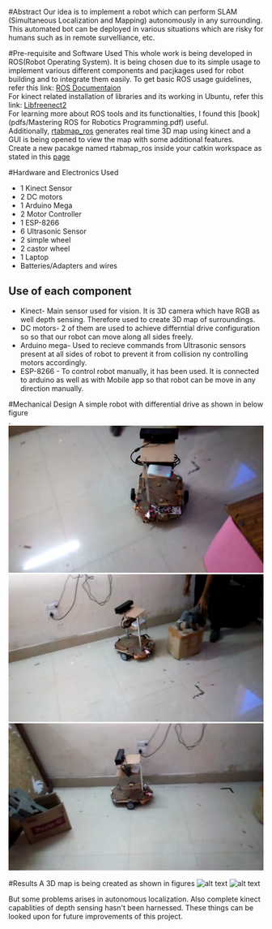 #Abstract
Our idea is to implement a robot which can perform SLAM (Simultaneous Localization and Mapping) autonomously in any surrounding. This automated bot can be deployed in various situations which are risky for humans such as in remote survelliance, etc. 

#Pre-requisite and Software Used
This whole work is being developed in ROS(Robot Operating System). It is being chosen due to its simple usage to implement various different components and pacjkages used for robot  building and to integrate them easily. To get basic ROS usage guidelines, refer this link: [ROS Documentaion](http://wiki.ros.org/) </br>
For kinect related installation of libraries and its working in Ubuntu, refer this link: [Libfreenect2](https://github.com/OpenKinect/libfreenect2) </br>
For learning more about ROS tools and its functionalties, I found this [book](pdfs/Mastering ROS for Robotics Programming.pdf) useful. </br>
Additionally, [rtabmap_ros](http://wiki.ros.org/rtabmap_ros/Tutorials/HandHeldMapping) generates real time 3D map using kinect and a GUI is being opened to view the map with some additional features. </br>
Create a new pacakge named rtabmap_ros inside your catkin workspace as stated in this [page](https://github.com/introlab/rtabmap_ros)

#Hardware and Electronics Used
* 1 Kinect Sensor
* 2 DC motors
* 1 Arduino Mega
* 2 Motor Controller
* 1 ESP-8266
* 6 Ultrasonic Sensor
* 2 simple wheel
* 2 castor wheel
* 1 Laptop
* Batteries/Adapters and wires

## Use of each component
* Kinect- Main sensor used for vision. It is 3D camera which have RGB as well depth sensing. Therefore used to create 3D map of surroundings.
* DC motors- 2 of them are used to achieve differntial drive configuration so so that our robot can move along all sides freely. 
* Arduino mega- Used to recieve commands from Ultrasonic sensors present at all sides of robot to prevent it from collision ny controlling motors accordingly.
* ESP-8266 - To control robot manually, it has been used. It is connected to arduino as well as with Mobile app so that robot can be move in any direction manually.

#Mechanical Design
A simple robot with differential drive as shown in below figure </br>.
![alt text](/images/mech1.png)
![alt text](/images/mech2.png)
![alt text](/images/mech3.png)

#Results 
A 3D map is being created as shown in figures
![alt text](/images/implementation1.png)
![alt text](/images/implementation2.png)

But some problems arises in autonomous localization. Also complete kinect capablities of depth sensing hasn't been harnessed. These things can be looked upon for future improvements of this project.